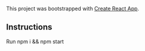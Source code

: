 This project was bootstrapped with [Create React App](https://github.com/facebook/create-react-app).

## Instructions

Run npm i && npm start
